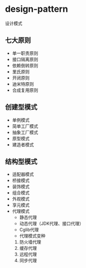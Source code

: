 # design-pattern
设计模式
## 七大原则
* 单一职责原则
* 接口隔离原则
* 依赖倒转原则
* 里氏原则
* 开闭原则
* 迪米特原则
* 合成复用原则

## 创建型模式
* 单例模式
* 简单工厂模式
* 抽象工厂模式
* 原型模式
* 建造者模式

## 结构型模式
* 适配器模式
* 桥接模式
* 装饰模式
* 组合模式
* 外观模式
* 享元模式
* 代理模式
  * 静态代理
  * 动态代理（JDK代理、接口代理）
  * Cglib代理
  * 代理模式变种
   1. 防火墙代理
   2. 缓存代理
   3. 远程代理
   4. 同步代理
   
